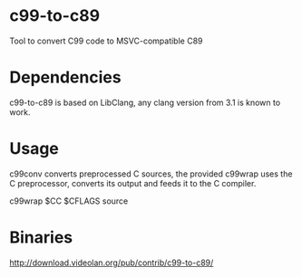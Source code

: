 c99-to-c89
==========

Tool to convert C99 code to MSVC-compatible C89

Dependencies
============

c99-to-c89 is based on LibClang, any clang version from 3.1 is known to work.

Usage
=====

c99conv converts preprocessed C sources, the provided c99wrap uses the C preprocessor,
converts its output and feeds it to the C compiler.

c99wrap $CC $CFLAGS source

Binaries
========
http://download.videolan.org/pub/contrib/c99-to-c89/
